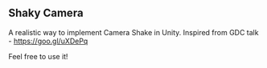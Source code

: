 ## Shaky Camera

A realistic way to implement Camera Shake in Unity. 
Inspired from GDC talk - https://goo.gl/uXDePq

Feel free to use it!